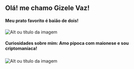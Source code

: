 ## Olá! me chamo Gizele Vaz!

#### Meu prato favorito é baião de dois!<h4>
![Alt ou título da imagem](https://minews.com.br/img/350x350/1/0/png/arquivos/224/conteudo/posts/652876.jpg?1506216943)

#### Curiosidades sobre mim: Amo pipoca com maionese e sou criptomaníaca!<h5>
 ![Alt ou título da imagem](https://encrypted-tbn0.gstatic.com/images?q=tbn:ANd9GcS6Zh9N2pIt_579KxlJ8wYU5OrsJccm542Mfg&usqp=CAU)

